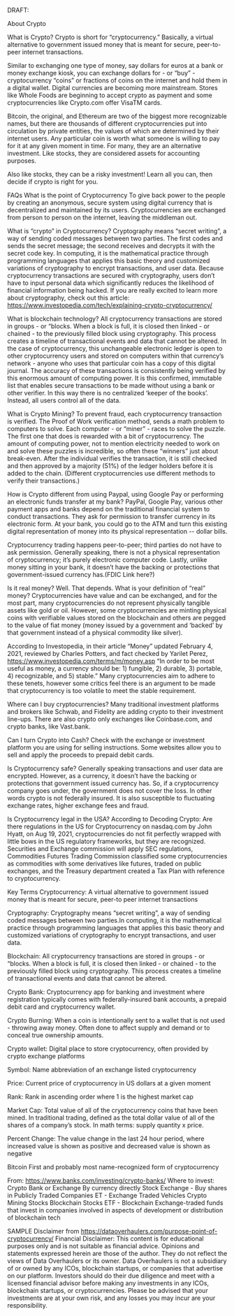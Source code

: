 DRAFT:

About Crypto

What is Crypto?
Crypto is short for “cryptocurrency.” Basically, a virtual alternative to government issued money that is meant for secure,  peer-to-peer internet transactions.

Similar to exchanging one type of money, say dollars for euros at a bank or money exchange kiosk, you can exchange dollars for - or  “buy” - cryptocurrency “coins” or fractions of coins on the internet and hold them in a digital wallet. Digital currencies are becoming more mainstream. Stores like Whole Foods are beginning to accept crypto as payment and some cryptocurrencies like Crypto.com  offer VisaTM cards.

Bitcoin, the original, and Ethereum are two of the biggest more recognizable names, but there are thousands of different cryptocurrencies put into circulation by private entities,  the values of which are determined by their internet users. Any particular coin is worth what someone is willing to pay for it at any given moment in time. For many, they are an alternative investment. Like stocks, they are considered assets for accounting purposes. 

Also like stocks, they can be a risky investment! Learn all you can, then decide if crypto is right for you.



FAQs
What is the point of Cryptocurrency
To give back power to the people by creating an anonymous, secure system using digital currency that is decentralized and maintained by its users. Cryptocurrencies are exchanged from person to person on the internet, leaving the middleman out. 

What is “crypto” in Cryptocurrency?
Cryptography means “secret writing”, a way of sending coded messages between two parties. The first codes and sends the secret message; the second receives and decrypts it with the secret code key. In computing, it is the mathematical practice through programming languages that applies this basic theory and customized variations of cryptography to encrypt transactions, and user data. Because cryptocurrency transactions are secured with cryptography, users don’t have to input personal data which significantly reduces the likelihood of financial information being hacked. If you are really excited to learn more about cryptography, check out this article: https://www.investopedia.com/tech/explaining-crypto-cryptocurrency/





What is blockchain technology?
All cryptocurrency transactions are stored in groups - or “blocks. When a block is full, it is closed then linked - or chained - to the previously filled block using cryptography. This process creates a timeline of transactional events and data that cannot be altered. In the case of cryptocurrency, this unchangeable electronic ledger is open to other cryptocurrency users and stored on computers within that currency’s network - anyone who uses that particular coin has a copy of this digital journal. The accuracy of these transactions is consistently being verified by this enormous amount of computing power. It is this confirmed, immutable list that enables secure transactions to be made without using a bank or other verifier.  In this way there is no centralized ‘keeper of the books’. Instead, all users control all of the data.

What is Crypto Mining?
To prevent fraud, each cryptocurrency transaction is verified. The Proof of Work verification method, sends a math problem to computers to solve. Each computer - or “miner” - races to solve the puzzle. The first one that does is rewarded with a bit of cryptocurrency. The amount of computing power, not to mention electricity needed to work on and solve these puzzles is incredible, so often these “winners” just about break-even. After the individual verifies the transaction, it is still checked and then approved by a majority (51%) of the ledger holders before it is added to the chain. (Different cryptocurrencies use different methods to verify their transactions.)

How is Crypto different from using Paypal, using Google Pay or performing an electronic funds transfer at my bank?
PayPal,  Google Pay, various other payment apps  and banks depend on the traditional financial system to conduct transactions. They ask for permission to transfer currency in its electronic form. At your bank, you could go to the ATM and turn this existing digital representation of money into its physical representation -- dollar bills. 

Cryptocurrency trading happens peer-to-peer; third parties do not have to ask permission. Generally speaking, there is not a physical representation of cryptocurrency; it’s purely electronic computer code. Lastly, unlike money sitting in your bank, it doesn’t have the backing or protections that government-issued currency has.(FDIC Link here?) 

Is it real money?
Well.  That depends.  What is your definition of “real” money? Cryptocurrencies have value and can be exchanged, and for the most part, many cryptocurrencies do not represent physically tangible assets like gold or oil. However, some cryptocurrencies are minting physical coins with verifiable values stored on the blockchain and others are pegged to the value of fiat money (money issued by a government and ‘backed’ by that government instead of a physical commodity like silver).

According to Investopedia, in their article “Money” updated February 4, 2021, reviewed by Charles Potters, and fact checked by Yarilet Perez, https://www.investopedia.com/terms/m/money.asp “In order to be most useful as money, a currency should be: 1) fungible, 2) durable, 3) portable, 4) recognizable, and 5) stable.”  Many cryptocurrencies aim to adhere to these tenets, however some critics feel there is an argument to be made that cryptocurrency is too volatile to meet the stable requirement.

Where can I buy cryptocurrencies?
Many traditional investment platforms  and brokers like Schwab, and Fidelity are adding crypto to their investment line-ups. There are also crypto only exchanges like Coinbase.com, and crypto banks, like Vast.bank.

Can I turn Crypto into Cash?
Check with the exchange or investment platform you are using for selling instructions. Some websites allow you to sell and apply the proceeds to prepaid debit cards.

Is Cryptocurrency safe?
Generally speaking transactions and user data are encrypted. However, as a currency, it doesn’t have the backing or protections that government issued currency has. So, if a cryptocurrency company goes under, the government does not cover the loss. In other words crypto is not federally insured. It is also susceptible to fluctuating exchange rates, higher exchange fees and fraud.

Is Cryptocurrency legal in the USA?
According to Decoding Crypto: Are there regulations in the US for Cryptocurrency on nasdaq.com by John Hyatt, on Aug 19, 2021, cryptocurrencies do not fit perfectly wrapped with little bows in the US regulatory frameworks, but they are recognized. Securities and Exchange commission will apply SEC regulations, Commodities Futures Trading Commission classified some cryptocurrencies as commodities with some derivatives like futures,  traded on public exchanges, and the Treasury department created a Tax Plan with reference to cryptocurrency.


Key Terms
Cryptocurrency:
A virtual alternative to government issued money that is meant for secure,  peer-to peer internet transactions

Cryptography:
Cryptography means “secret writing”, a way of sending coded messages between two parties.In computing, it is the mathematical practice through programming languages that applies this basic theory and customized variations of cryptography to encrypt transactions, and user data.  

Blockchain:
All cryptocurrency transactions are stored in groups - or “blocks. When a block is full, it is closed then linked - or chained - to the previously filled block using cryptography. This process creates a timeline of transactional events and data that cannot be altered. 

Crypto Bank:
Cryptocurrency app for banking and investment where registration typically comes with federally-insured bank accounts, a prepaid debit card and cryptocurrency wallet.

Crypto Burning:
When a coin is intentionally sent to a wallet that is not used - throwing away money. Often done to affect supply and demand or to conceal true ownership amounts.

Crypto wallet:
Digital place to store cryptocurrency, often provided by crypto exchange platforms

Symbol:
Name abbreviation of an exchange listed cryptocurrency

Price:
Current price of cryptocurrency in US dollars at a given moment

Rank:
Rank in ascending order where 1 is the highest market cap

Market Cap:
Total value of all of the cryptocurrency coins that have been mined. In traditional trading, defined as the total dollar value of all of the shares of a company’s stock. In math terms: supply quantity x price.

Percent Change:
The value change in the last 24 hour period, where increased value is shown as positive and decreased value is shown as negative

Bitcoin
First and probably most name-recognized form of cryptocurrency 



From: https://www.banks.com/investing/crypto-banks/
Where to invest:
Crypto Bank or Exchange
By currency directly
Stock Exchange - Buy shares in 
Publicly Traded Companies
ET - Exchange Traded Vehicles
Crypto Mining Stocks
Blockchain Stocks
ETF - Blockchain
Exchange-traded funds that invest in companies involved in aspects of development or distribution of blockchain tech

SAMPLE Disclaimer from  https://dataoverhaulers.com/purpose-point-of-cryptocurrency/
Financial Disclaimer: This content is for educational purposes only and is not suitable as financial advice. Opinions and statements expressed herein are those of the author. They do not reflect the views of Data Overhaulers or its owner. Data Overhaulers is not a subsidiary of or owned by any ICOs, blockchain startups, or companies that advertise on our platform. Investors should do their due diligence and meet with a licensed financial advisor before making any investments in any ICOs, blockchain startups, or cryptocurrencies. Please be advised that your investments are at your own risk, and any losses you may incur are your responsibility.
